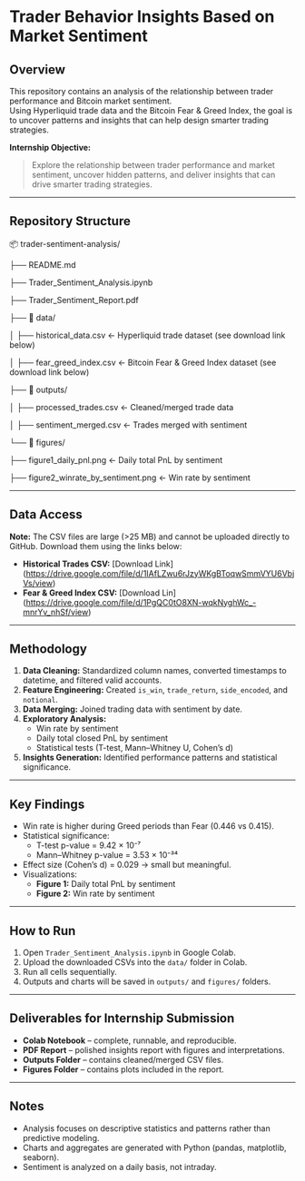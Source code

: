 # Trader Behavior Insights Based on Market Sentiment

## Overview
This repository contains an analysis of the relationship between trader performance and Bitcoin market sentiment.  
Using Hyperliquid trade data and the Bitcoin Fear & Greed Index, the goal is to uncover patterns and insights that can help design smarter trading strategies.

**Internship Objective:**  
> Explore the relationship between trader performance and market sentiment, uncover hidden patterns, and deliver insights that can drive smarter trading strategies.

---

## Repository Structure

📦 trader-sentiment-analysis/


├── README.md 

├── Trader_Sentiment_Analysis.ipynb 

├── Trader_Sentiment_Report.pdf 


├── 📂 data/

│ ├── historical_data.csv ← Hyperliquid trade dataset (see download link below)

│ ├── fear_greed_index.csv ← Bitcoin Fear & Greed Index dataset (see download link below)


├── 📂 outputs/

│ ├── processed_trades.csv ← Cleaned/merged trade data

│ ├── sentiment_merged.csv ← Trades merged with sentiment

└── 📂 figures/

├── figure1_daily_pnl.png ← Daily total PnL by sentiment

├── figure2_winrate_by_sentiment.png ← Win rate by sentiment


---

## Data Access

**Note:** The CSV files are large (>25 MB) and cannot be uploaded directly to GitHub. Download them using the links below:

- **Historical Trades CSV:** [Download Link] (https://drive.google.com/file/d/1IAfLZwu6rJzyWKgBToqwSmmVYU6VbjVs/view)
- **Fear & Greed Index CSV:** [Download Lin]  (https://drive.google.com/file/d/1PgQC0tO8XN-wqkNyghWc_-mnrYv_nhSf/view)


---

## Methodology

1. **Data Cleaning:** Standardized column names, converted timestamps to datetime, and filtered valid accounts.  
2. **Feature Engineering:** Created `is_win`, `trade_return`, `side_encoded`, and `notional`.  
3. **Data Merging:** Joined trading data with sentiment by date.  
4. **Exploratory Analysis:**  
   - Win rate by sentiment  
   - Daily total closed PnL by sentiment  
   - Statistical tests (T-test, Mann–Whitney U, Cohen’s d)  
5. **Insights Generation:** Identified performance patterns and statistical significance.

---

## Key Findings

- Win rate is higher during Greed periods than Fear (0.446 vs 0.415).  
- Statistical significance:  
  - T-test p-value = 9.42 × 10⁻⁷  
  - Mann–Whitney p-value = 3.53 × 10⁻³⁴  
- Effect size (Cohen’s d) = 0.029 → small but meaningful.  
- Visualizations:  
  - **Figure 1:** Daily total PnL by sentiment  
  - **Figure 2:** Win rate by sentiment  

---

## How to Run

1. Open `Trader_Sentiment_Analysis.ipynb` in Google Colab.  
2. Upload the downloaded CSVs into the `data/` folder in Colab.  
3. Run all cells sequentially.  
4. Outputs and charts will be saved in `outputs/` and `figures/` folders.

---

## Deliverables for Internship Submission

- **Colab Notebook** – complete, runnable, and reproducible.  
- **PDF Report** – polished insights report with figures and interpretations.  
- **Outputs Folder** – contains cleaned/merged CSV files.  
- **Figures Folder** – contains plots included in the report.

---

## Notes

- Analysis focuses on descriptive statistics and patterns rather than predictive modeling.  
- Charts and aggregates are generated with Python (pandas, matplotlib, seaborn).  
- Sentiment is analyzed on a daily basis, not intraday.
